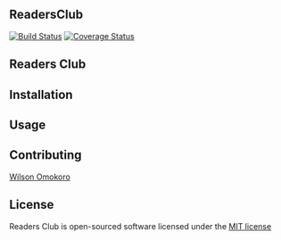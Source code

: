 ## ReadersClub

[![Build Status](https://travis-ci.org/andela-womokoro/ReadersClub.svg)](https://travis-ci.org/andela-womokoro/ReadersClub)
[![Coverage Status](https://coveralls.io/repos/github/andela-womokoro/ReadersClub/badge.svg?branch=master)](https://coveralls.io/github/andela-womokoro/ReadersClub?branch=master)

## Readers Club

## Installation

## Usage

## Contributing

[Wilson Omokoro](https://github.com/andela-womokoro)

## License

Readers Club is open-sourced software licensed under the [MIT license](http://opensource.org/licenses/MIT)
